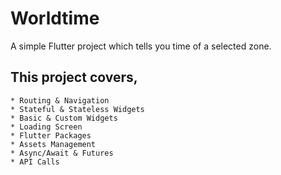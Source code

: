 # Worldtime

A simple Flutter project which tells you time of a selected zone.

## This project covers,
    * Routing & Navigation
    * Stateful & Stateless Widgets
    * Basic & Custom Widgets
    * Loading Screen
    * Flutter Packages
    * Assets Management
    * Async/Await & Futures
    * API Calls